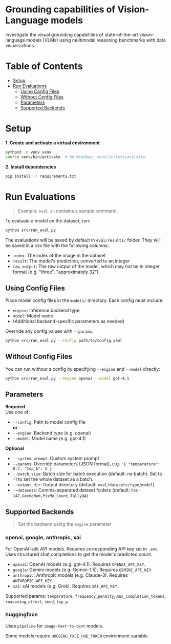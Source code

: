 # Grounding capabilities of Vision-Language models
Investigate the visual grounding capabilities of state-of-the-art vision–language models (VLMs) using multimodal reasoning benchmarks with data visualizations.

# Table of Contents
- [Setup](#setup)
- [Run Evaluations](#run-evaluations)
  - [Using Config Files](#using-config-files)
  - [Without Config Files](#without-config-files)
  - [Parameters](#parameters)
  - [Supported Backends](#supported-backends)


# Setup

**1. Create and activate a virtual environment**

```bash
python3 -m venv venv
source venv/bin/activate  # On Windows: venv\Scripts\activate
```

**2. Install dependencies**

```bash
pip install -r requirements.txt
```

# Run Evaluations

> Example: `eval.sh` contains a sample command.

To evaluate a model on the dataset, run:

```bash
python src/run_eval.py
```

The evaluations will be saved by default in `eval/results/` folder. They will be saved in a csv file with the following columns:
- `index`: The index of the image in the dataset
- `result`: The model's prediction, converted to an integer
- `raw_output`: The raw output of the model, which may not be in integer format (e.g. "three", "approximately 32")

## Using Config Files

Place model config files in the `models/` directory. Each config must include:

- `engine`: Inference backend type
- `model`: Model name  
- (Additional backend-specific parameters as needed)

Override any config values with `--params`.

```bash
python src/run_eval.py --config path/to/config.yaml
```

## Without Config Files

You can run without a config by specifying `--engine` and `--model` directly:

```bash
python src/run_eval.py --engine openai --model gpt-4.1
```

## Parameters

**Required**  
Use one of:  
- `--config`: Path to model config file  
**or**  
- `--engine`: Backend type (e.g. openai)
- `--model`: Model name (e.g. gpt-4.1)

**Optional**  
- `--system_prompt`: Custom system prompt  
- `--params`: Override parameters (JSON format), e.g. `'{ "temperature": 0.7, "top_k": 5 }'`  
- `--batch_size`: Batch size for batch execution (default: no batch). Set to -1 to set the whole dataset as a batch.
- `--output_dir`: Output directory (default: `eval/datasets/type/model`)  
- `--datasets`: Comma-separated dataset folders (default: `FSC-147,GeckoNum,PixMo_Count,TallyQA`)  


## Supported Backends
> Set the backend using the `engine` parameter

### openai, google, anthropic, xai

For OpenAI-sdk API models. Requires corresponding API key set in `.env`. Uses structured chat completions to get the model's predicted count.
- `openai`: OpenAI models (e.g. gpt-4.1). Requires `OPENAI_API_KEY`.
- `google`: Gemini models (e.g. Gemini-1.5). Requires `GEMINI_API_KEY`.
- `anthropic`: Anthropic models (e.g. Claude-3). Requires `ANTHROPIC_API_KEY`.
- `xai`: xAI models (e.g. Grok). Requires `XAI_API_KEY`.

Supported params:
`temperature`, `frequency_penalty`, `max_completion_tokens`, `reasoning_effort`, `seed`, `top_p`

<!-- Batch execution can take up to 24 hours and must be retrieved manually. File retrieval can be done with `src/retrieval.ipynb`. -->

### huggingface

Uses `pipeline` for `image-text-to-text` models. 

Some models require `HUGGING_FACE_HUB_TOKEN` environment variable.